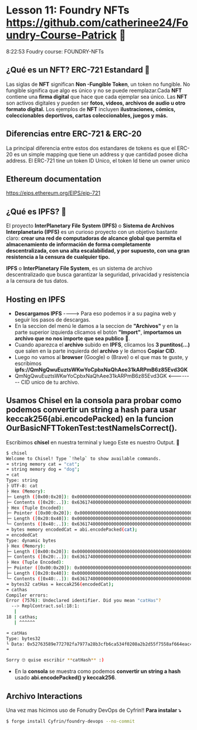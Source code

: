 # Lesson 11: Foundry NFTs https://github.com/catherinee24/Foundry-Course-Patrick 🤩
8:22:53
Foudry course: FOUNDRY-NFTs

## ¿Qué es un NFT? ERC-721 Estandard 🤔

Las siglas de **NFT** significan **Non -Fungible Token**, un token no fungible. No fungible significa que algo es único y no se puede reemplazar.Cada **NFT** contiene una **firma digital** que hace que cada ejemplar sea único. Las **NFT** son activos digitales y pueden ser **fotos, videos, archivos de audio u otro formato digital.** Los ejemplos de **NFT** incluyen **ilustraciones, cómics, coleccionables deportivos, cartas coleccionables, juegos y más.**

## Diferencias entre ERC-721 & ERC-20

La principal diferencia entre estos dos estandares de tokens es que el ERC-20 es un simple mapping que tiene un address y que cantidad posee dicha address. El ERC-721 tine un token ID Unico, el token Id tiene un owner unico

## Ethereum documentation

https://eips.ethereum.org/EIPS/eip-721

## ¿Qué es IPFS? 🤔

El proyecto **InterPlanetary File System (IPFS)** o **Sistema de Archivos Interplanetario (IPFS)** es un curioso proyecto con un objetivo bastante claro: **crear una red de computadoras de alcance global que permita el almacenamiento de información de forma completamente descentralizada, con una alta escalabilidad, y por supuesto, con una gran resistencia a la censura de cualquier tipo.**

**IPFS** o **InterPlanetary File System**, es un sistema de archivo descentralizado que busca garantizar la seguridad, privacidad y resistencia a la censura de tus datos.

## Hosting en IPFS

- **Descargamos IPFS** ----> Para eso podemos ir a su pagina web y seguir los pasos de descargas.
- En la seccion del menú le damos a la seccion de **"Archivos"** y en la parte superior izquierda clicamos el botón **"Import"**, **importamos un archivo que no nos importe que sea publico** 🫡.
- Cuando aparezca el **archivo** subido en **IPFS**, clicamos los **3 puntitos(...)** que salen en la parte inquierda del **archivo** y le damos **Copiar CID**.
- Luego no vamos al **browser** (Google) o (Brave) o el que mas te guste, y escribimos **ipfs://QmNgQwuEuztsWKwYoCpbxNaQhAee31kARPmB6z85Evd3GK**
- QmNgQwuEuztsWKwYoCpbxNaQhAee31kARPmB6z85Evd3GK <-------- CID unico de tu archivo.

## Usamos Chisel en la consola para probar como podemos convertir un string a hash para usar keccak256(abi.encodePacked) en la funcion OurBasicNFTTokenTest:testNameIsCorrect().

Escribimos **chisel** en nuestra terminal y luego Este es nuestro Output. 🤌

```bash
$ chisel
Welcome to Chisel! Type `!help` to show available commands.
➜ string memory cat = "cat";
➜ string memory dog = "dog";
➜ cat
Type: string
├ UTF-8: cat
├ Hex (Memory):
├─ Length ([0x00:0x20]): 0x0000000000000000000000000000000000000000000000000000000000000003
├─ Contents ([0x20:..]): 0x6361740000000000000000000000000000000000000000000000000000000000
├ Hex (Tuple Encoded):
├─ Pointer ([0x00:0x20]): 0x0000000000000000000000000000000000000000000000000000000000000020
├─ Length ([0x20:0x40]): 0x0000000000000000000000000000000000000000000000000000000000000003
└─ Contents ([0x40:..]): 0x6361740000000000000000000000000000000000000000000000000000000000
➜ bytes memory encodedCat = abi.encodePacked(cat);
➜ encodedCat
Type: dynamic bytes
├ Hex (Memory):
├─ Length ([0x00:0x20]): 0x0000000000000000000000000000000000000000000000000000000000000003
├─ Contents ([0x20:..]): 0x6361740000000000000000000000000000000000000000000000000000000000
├ Hex (Tuple Encoded):
├─ Pointer ([0x00:0x20]): 0x0000000000000000000000000000000000000000000000000000000000000020
├─ Length ([0x20:0x40]): 0x0000000000000000000000000000000000000000000000000000000000000003
└─ Contents ([0x40:..]): 0x6361740000000000000000000000000000000000000000000000000000000000
➜ bytes32 catHas = keccak256(encodedCat);
➜ cathas
Compiler errors:
Error (7576): Undeclared identifier. Did you mean "catHas"?
  --> ReplContract.sol:18:1:
   |
18 | cathas;
   | ^^^^^^

➜ catHas
Type: bytes32
└ Data: 0x52763589e772702fa7977a28b3cfb6ca534f0208a2b2d55f7558af664eac478a
➜
```

```bash
Sorry 🙄 quise escribir **catHash** :)
```

- En la **consola** se muestra como podemos **convertir un string a hash** usado **abi.encodePacked() y keccak256**.

## Archivo Interactions
Una vez mas hicimos uso de Fonudry DevOps de Cyfrin!!
**Para instalar ⤵️**
```bash
$ forge install Cyfrin/foundry-devops --no-commit
```
